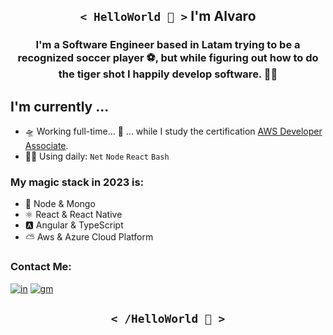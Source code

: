 <h2 align='center'><code>< HelloWorld 🖖 ></code>   I'm Alvaro</h2>

<h3 align='center'> I'm a Software Engineer based in Latam trying to be a recognized soccer player ⚽, but while figuring out how to do the tiger shot I happily develop software. 👨‍💻 </h3>

<div>
  <h2> I'm currently ...</h2>
</div>

- 🛸 Working full-time... 🧉 ... while I study the certification [AWS Developer Associate][nyu-link].
- 🧙‍♂️ Using daily: `Net` `Node` `React` `Bash`

### My magic stack in 2023 is:

- 🌳  Node & Mongo
-  ⚛︎  React & React Native
- 🅰️  Angular & TypeScript
- ⛅️  Aws & Azure Cloud Platform

### Contact Me:

[![in]][in-link] [![gm]][gm-link]

<h2 align='center'><code>< /HelloWorld 🖖 ></code></h2>

[in]: https://img.shields.io/badge/LinkedIn-0077B5?style=for-the-badge&logo=linkedin&logoColor=white
[gm]: https://img.shields.io/badge/Gmail-D14836?style=for-the-badge&logo=gmail&logoColor=white
[fb]: https://img.shields.io/badge/Facebook-1877F2?style=flat-square&logo=facebook&logoColor=white

[nyu-link]: https://www.udemy.com/course/aws-certified-developer-associate-dva-c01/
[in-link]: https://www.linkedin.com/in/alvaro-melendez-montalvo/
[gm-link]: mailto:net.melendez@gmail.com?



